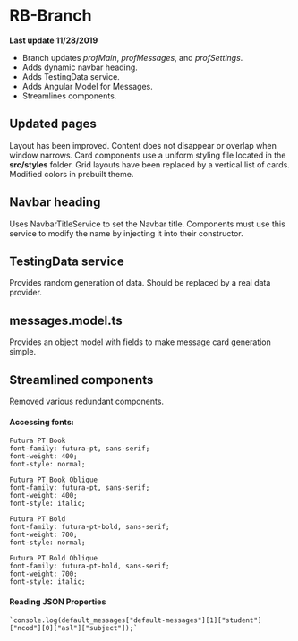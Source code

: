 # RB-Branch

**Last update 11/28/2019**

+ Branch updates *profMain*, *profMessages*, and *profSettings*.
+ Adds dynamic navbar heading.
+ Adds TestingData service.
+ Adds Angular Model for Messages.
+ Streamlines components.

## Updated pages

Layout has been improved. Content does not disappear or overlap when window narrows.
Card components use a uniform styling file located in the **src/styles** folder.
Grid layouts have been replaced by a vertical list of cards.
Modified colors in prebuilt theme.

## Navbar heading

Uses NavbarTitleService to set the Navbar title.
Components must use this service to modify the name by injecting it into their constructor.

## TestingData service

Provides random generation of data.
Should be replaced by a real data provider.

## messages.model.ts

Provides an object model with fields to make message card generation simple.

## Streamlined components

Removed various redundant components.

#### Accessing fonts:
    Futura PT Book
    font-family: futura-pt, sans-serif;
    font-weight: 400;
    font-style: normal;

    Futura PT Book Oblique
    font-family: futura-pt, sans-serif;
    font-weight: 400;
    font-style: italic;

    Futura PT Bold
    font-family: futura-pt-bold, sans-serif;
    font-weight: 700;
    font-style: normal;

    Futura PT Bold Oblique
    font-family: futura-pt-bold, sans-serif;
    font-weight: 700;
    font-style: italic;

#### Reading JSON Properties
    `console.log(default_messages["default-messages"][1]["student"]["ncod"][0]["asl"]["subject"]);`